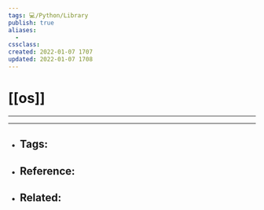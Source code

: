 ```yaml
---
tags: 💻️/Python/Library
publish: true
aliases:
  - 
cssclass: 
created: 2022-01-07 1707
updated: 2022-01-07 1708
---
```


# [[os]]

---



---

- Tags: 
	- 
- Reference:
	- 
- Related:
	- 
